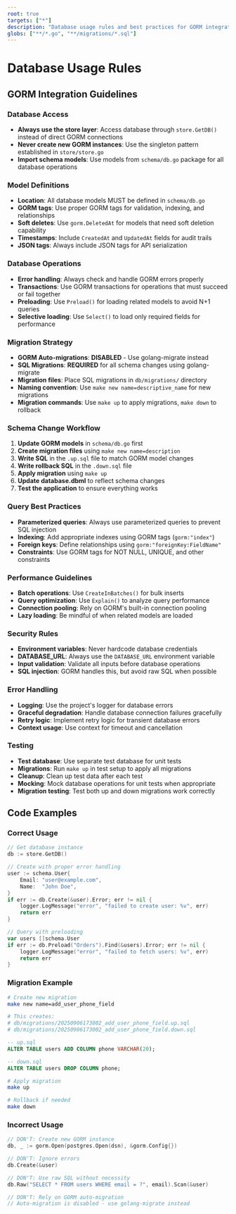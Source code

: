 ```yaml
---
root: true
targets: ["*"]
description: "Database usage rules and best practices for GORM integration"
globs: ["**/*.go", "**/migrations/*.sql"]
---
```


# Database Usage Rules

## GORM Integration Guidelines

### Database Access

- **Always use the store layer**: Access database through `store.GetDB()` instead of direct GORM connections
- **Never create new GORM instances**: Use the singleton pattern established in `store/store.go`
- **Import schema models**: Use models from `schema/db.go` package for all database operations

### Model Definitions

- **Location**: All database models MUST be defined in `schema/db.go`
- **GORM tags**: Use proper GORM tags for validation, indexing, and relationships
- **Soft deletes**: Use `gorm.DeletedAt` for models that need soft deletion capability
- **Timestamps**: Include `CreatedAt` and `UpdatedAt` fields for audit trails
- **JSON tags**: Always include JSON tags for API serialization

### Database Operations

- **Error handling**: Always check and handle GORM errors properly
- **Transactions**: Use GORM transactions for operations that must succeed or fail together
- **Preloading**: Use `Preload()` for loading related models to avoid N+1 queries
- **Selective loading**: Use `Select()` to load only required fields for performance

### Migration Strategy

- **GORM Auto-migrations**: **DISABLED** - Use golang-migrate instead
- **SQL Migrations**: **REQUIRED** for all schema changes using golang-migrate
- **Migration files**: Place SQL migrations in `db/migrations/` directory
- **Naming convention**: Use `make new name=descriptive_name` for new migrations
- **Migration commands**: Use `make up` to apply migrations, `make down` to rollback

### Schema Change Workflow

1. **Update GORM models** in `schema/db.go` first
2. **Create migration files** using `make new name=description`
3. **Write SQL** in the `.up.sql` file to match GORM model changes
4. **Write rollback SQL** in the `.down.sql` file
5. **Apply migration** using `make up`
6. **Update database.dbml** to reflect schema changes
7. **Test the application** to ensure everything works

### Query Best Practices

- **Parameterized queries**: Always use parameterized queries to prevent SQL injection
- **Indexing**: Add appropriate indexes using GORM tags (`gorm:"index"`)
- **Foreign keys**: Define relationships using `gorm:"foreignKey:FieldName"`
- **Constraints**: Use GORM tags for NOT NULL, UNIQUE, and other constraints

### Performance Guidelines

- **Batch operations**: Use `CreateInBatches()` for bulk inserts
- **Query optimization**: Use `Explain()` to analyze query performance
- **Connection pooling**: Rely on GORM's built-in connection pooling
- **Lazy loading**: Be mindful of when related models are loaded

### Security Rules

- **Environment variables**: Never hardcode database credentials
- **DATABASE_URL**: Always use the `DATABASE_URL` environment variable
- **Input validation**: Validate all inputs before database operations
- **SQL injection**: GORM handles this, but avoid raw SQL when possible

### Error Handling

- **Logging**: Use the project's logger for database errors
- **Graceful degradation**: Handle database connection failures gracefully
- **Retry logic**: Implement retry logic for transient database errors
- **Context usage**: Use context for timeout and cancellation

### Testing

- **Test database**: Use separate test database for unit tests
- **Migrations**: Run `make up` in test setup to apply all migrations
- **Cleanup**: Clean up test data after each test
- **Mocking**: Mock database operations for unit tests when appropriate
- **Migration testing**: Test both up and down migrations work correctly

## Code Examples

### Correct Usage

```go
// Get database instance
db := store.GetDB()

// Create with proper error handling
user := schema.User{
    Email: "user@example.com",
    Name:  "John Doe",
}
if err := db.Create(&user).Error; err != nil {
    logger.LogMessage("error", "failed to create user: %v", err)
    return err
}

// Query with preloading
var users []schema.User
if err := db.Preload("Orders").Find(&users).Error; err != nil {
    logger.LogMessage("error", "failed to fetch users: %v", err)
    return err
}
```

### Migration Example

```bash
# Create new migration
make new name=add_user_phone_field

# This creates:
# db/migrations/20250906173002_add_user_phone_field.up.sql
# db/migrations/20250906173002_add_user_phone_field.down.sql
```

```sql
-- up.sql
ALTER TABLE users ADD COLUMN phone VARCHAR(20);

-- down.sql  
ALTER TABLE users DROP COLUMN phone;
```

```bash
# Apply migration
make up

# Rollback if needed
make down
```

### Incorrect Usage

```go
// DON'T: Create new GORM instance
db, _ := gorm.Open(postgres.Open(dsn), &gorm.Config{})

// DON'T: Ignore errors
db.Create(&user)

// DON'T: Use raw SQL without necessity
db.Raw("SELECT * FROM users WHERE email = ?", email).Scan(&user)

// DON'T: Rely on GORM auto-migration
// Auto-migration is disabled - use golang-migrate instead
```
